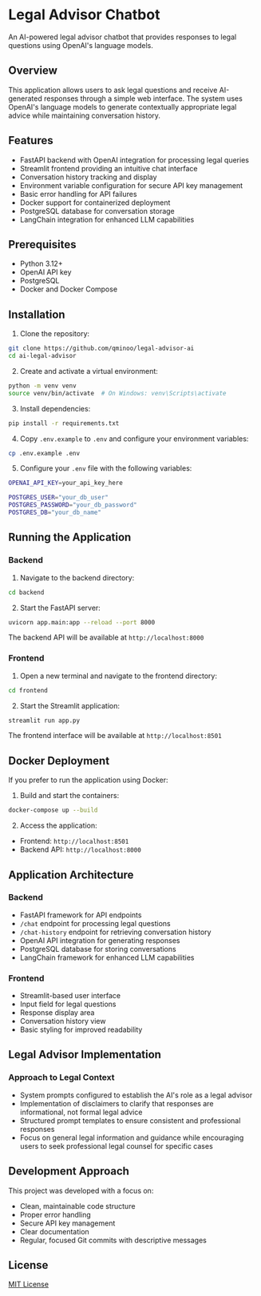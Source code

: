 # Legal Advisor Chatbot

An AI-powered legal advisor chatbot that provides responses to legal questions using OpenAI's language models.

## Overview

This application allows users to ask legal questions and receive AI-generated responses through a simple web interface. The system uses OpenAI's language models to generate contextually appropriate legal advice while maintaining conversation history.

## Features

- FastAPI backend with OpenAI integration for processing legal queries
- Streamlit frontend providing an intuitive chat interface
- Conversation history tracking and display
- Environment variable configuration for secure API key management
- Basic error handling for API failures
- Docker support for containerized deployment
- PostgreSQL database for conversation storage
- LangChain integration for enhanced LLM capabilities

## Prerequisites

- Python 3.12+
- OpenAI API key
- PostgreSQL
- Docker and Docker Compose

## Installation

1. Clone the repository:

```bash
git clone https://github.com/qminoo/legal-advisor-ai
cd ai-legal-advisor
```

2. Create and activate a virtual environment:

```bash
python -m venv venv
source venv/bin/activate  # On Windows: venv\Scripts\activate
```

3. Install dependencies:

```bash
pip install -r requirements.txt
```

4. Copy `.env.example` to `.env` and configure your environment variables:

```bash
cp .env.example .env
```

5. Configure your `.env` file with the following variables:

```bash
OPENAI_API_KEY=your_api_key_here

POSTGRES_USER="your_db_user"
POSTGRES_PASSWORD="your_db_password"
POSTGRES_DB="your_db_name"
```

## Running the Application

### Backend

1. Navigate to the backend directory:

```bash
cd backend
```

2. Start the FastAPI server:

```bash
uvicorn app.main:app --reload --port 8000
```

The backend API will be available at `http://localhost:8000`

### Frontend

1. Open a new terminal and navigate to the frontend directory:

```bash
cd frontend
```

2. Start the Streamlit application:

```bash
streamlit run app.py
```

The frontend interface will be available at `http://localhost:8501`

## Docker Deployment

If you prefer to run the application using Docker:

1. Build and start the containers:

```bash
docker-compose up --build
```

2. Access the application:

- Frontend: `http://localhost:8501`
- Backend API: `http://localhost:8000`

## Application Architecture

### Backend

- FastAPI framework for API endpoints
- `/chat` endpoint for processing legal questions
- `/chat-history` endpoint for retrieving conversation history
- OpenAI API integration for generating responses
- PostgreSQL database for storing conversations
- LangChain framework for enhanced LLM capabilities

### Frontend

- Streamlit-based user interface
- Input field for legal questions
- Response display area
- Conversation history view
- Basic styling for improved readability

## Legal Advisor Implementation

### Approach to Legal Context

- System prompts configured to establish the AI's role as a legal advisor
- Implementation of disclaimers to clarify that responses are informational, not formal legal advice
- Structured prompt templates to ensure consistent and professional responses
- Focus on general legal information and guidance while encouraging users to seek professional legal counsel for specific cases

## Development Approach

This project was developed with a focus on:

- Clean, maintainable code structure
- Proper error handling
- Secure API key management
- Clear documentation
- Regular, focused Git commits with descriptive messages

## License

[MIT License](LICENSE)
